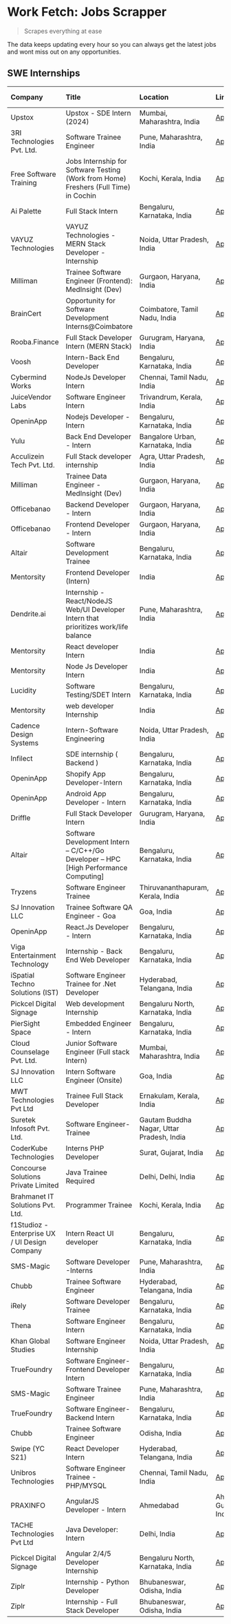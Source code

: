 # Work Fetch: Jobs Scrapper
> Scrapes everything at ease

The data keeps updating every hour so you can always get the latest jobs and wont miss out on any opportunities.

## SWE Internships
<!--START_SECTION:workfetch-->
| Company                                       | Title                                                                                | Location                                  | Link                                                                                                                                                                                                                                                                                                           | Date Posted   |
|:----------------------------------------------|:-------------------------------------------------------------------------------------|:------------------------------------------|:---------------------------------------------------------------------------------------------------------------------------------------------------------------------------------------------------------------------------------------------------------------------------------------------------------------|:--------------|
| Upstox                                        | Upstox - SDE Intern (2024)                                                           | Mumbai, Maharashtra, India                | [Apply](https://in.linkedin.com/jobs/view/upstox-sde-intern-2024-at-upstox-3826556183?refId=CB086ucfDd%2FHBHlRbBLhlw%3D%3D&trackingId=Z8IhpO%2FAT0i%2BGt%2F2IFlMeg%3D%3D&position=4&pageNum=0&trk=public_jobs_jserp-result_search-card)                                                                        | 2024-02-10    |
| 3RI Technologies Pvt. Ltd.                    | Software Trainee Engineer                                                            | Pune, Maharashtra, India                  | [Apply](https://in.linkedin.com/jobs/view/software-trainee-engineer-at-3ri-technologies-pvt-ltd-3826557054?refId=%2FghB5X6L%2BVxBr4KyOwaG0g%3D%3D&trackingId=U14IcBflqwtYlJldZzTogw%3D%3D&position=4&pageNum=1&trk=public_jobs_jserp-result_search-card)                                                       | 2024-02-10    |
| Free Software Training                        | Jobs Internship for Software Testing (Work from Home) Freshers (Full Time) in Cochin | Kochi, Kerala, India                      | [Apply](https://in.linkedin.com/jobs/view/jobs-internship-for-software-testing-work-from-home-freshers-full-time-in-cochin-at-free-software-training-3826557030?refId=Eu1IjmhkN6NNsiMR4ksJHg%3D%3D&trackingId=9kElJ5SfHnfKXNKdSD%2FJng%3D%3D&position=14&pageNum=2&trk=public_jobs_jserp-result_search-card)   | 2024-02-10    |
| Ai Palette                                    | Full Stack Intern                                                                    | Bengaluru, Karnataka, India               | [Apply](https://in.linkedin.com/jobs/view/full-stack-intern-at-ai-palette-3827091353?refId=Eu1IjmhkN6NNsiMR4ksJHg%3D%3D&trackingId=pSUkOlVL%2FS%2FYGkJN24DQtQ%3D%3D&position=21&pageNum=2&trk=public_jobs_jserp-result_search-card)                                                                            | 2024-02-10    |
| VAYUZ Technologies                            | VAYUZ Technologies - MERN Stack Developer - Internship                               | Noida, Uttar Pradesh, India               | [Apply](https://in.linkedin.com/jobs/view/vayuz-technologies-mern-stack-developer-internship-at-vayuz-technologies-3822619356?refId=5RVBekuptfr690W5MHVisw%3D%3D&trackingId=ZTE17DVOvDFZtcqgTmNGaA%3D%3D&position=1&pageNum=3&trk=public_jobs_jserp-result_search-card)                                        | 2024-02-10    |
| Milliman                                      | Trainee Software Engineer (Frontend): MedInsight (Dev)                               | Gurgaon, Haryana, India                   | [Apply](https://in.linkedin.com/jobs/view/trainee-software-engineer-frontend-medinsight-dev-at-milliman-3792874280?refId=CB086ucfDd%2FHBHlRbBLhlw%3D%3D&trackingId=I1WdLXYzML4qGo5jOQrjiw%3D%3D&position=20&pageNum=0&trk=public_jobs_jserp-result_search-card)                                                | 2024-02-09    |
| BrainCert                                     | Opportunity for Software Development Interns@Coimbatore                              | Coimbatore, Tamil Nadu, India             | [Apply](https://in.linkedin.com/jobs/view/opportunity-for-software-development-interns%40coimbatore-at-braincert-3826095058?refId=CB086ucfDd%2FHBHlRbBLhlw%3D%3D&trackingId=%2BidA6rlT%2FUGpoCDzox0xBQ%3D%3D&position=24&pageNum=0&trk=public_jobs_jserp-result_search-card)                                   | 2024-02-09    |
| Rooba.Finance                                 | Full Stack Developer Intern (MERN Stack)                                             | Gurugram, Haryana, India                  | [Apply](https://in.linkedin.com/jobs/view/full-stack-developer-intern-mern-stack-at-rooba-finance-3821059400?refId=Eu1IjmhkN6NNsiMR4ksJHg%3D%3D&trackingId=zG7w6hwqeA7aRkyi6%2BrS%2FQ%3D%3D&position=7&pageNum=2&trk=public_jobs_jserp-result_search-card)                                                     | 2024-02-09    |
| Voosh                                         | Intern-Back End Developer                                                            | Bengaluru, Karnataka, India               | [Apply](https://in.linkedin.com/jobs/view/intern-back-end-developer-at-voosh-3820497353?refId=Eu1IjmhkN6NNsiMR4ksJHg%3D%3D&trackingId=BxRlX2yjnB2PN7uXV4ZOtw%3D%3D&position=13&pageNum=2&trk=public_jobs_jserp-result_search-card)                                                                             | 2024-02-08    |
| Cybermind Works                               | NodeJs Developer Intern                                                              | Chennai, Tamil Nadu, India                | [Apply](https://in.linkedin.com/jobs/view/nodejs-developer-intern-at-cybermind-works-3821014990?refId=5RVBekuptfr690W5MHVisw%3D%3D&trackingId=AbWih9cEhnMZaRU7gQrkdg%3D%3D&position=19&pageNum=3&trk=public_jobs_jserp-result_search-card)                                                                     | 2024-02-08    |
| JuiceVendor Labs                              | Software Engineer Intern                                                             | Trivandrum, Kerala, India                 | [Apply](https://in.linkedin.com/jobs/view/software-engineer-intern-at-juicevendor-labs-3823487440?refId=%2FghB5X6L%2BVxBr4KyOwaG0g%3D%3D&trackingId=mpI0ulgKvW0s40Yg7YkSXA%3D%3D&position=24&pageNum=1&trk=public_jobs_jserp-result_search-card)                                                               | 2024-02-07    |
| OpeninApp                                     | Nodejs Developer - Intern                                                            | Bengaluru, Karnataka, India               | [Apply](https://in.linkedin.com/jobs/view/nodejs-developer-intern-at-openinapp-3822599762?refId=%2FghB5X6L%2BVxBr4KyOwaG0g%3D%3D&trackingId=4TD42QqyfWFlRVXzZeIIOQ%3D%3D&position=8&pageNum=1&trk=public_jobs_jserp-result_search-card)                                                                        | 2024-02-05    |
| Yulu                                          | Back End Developer - Intern                                                          | Bangalore Urban, Karnataka, India         | [Apply](https://in.linkedin.com/jobs/view/back-end-developer-intern-at-yulu-3821682220?refId=%2FghB5X6L%2BVxBr4KyOwaG0g%3D%3D&trackingId=wKVWI4uCq%2FKdf5gbQJjF9g%3D%3D&position=18&pageNum=1&trk=public_jobs_jserp-result_search-card)                                                                        | 2024-02-04    |
| Acculizein Tech Pvt. Ltd.                     | Full Stack developer  internship                                                     | Agra, Uttar Pradesh, India                | [Apply](https://in.linkedin.com/jobs/view/full-stack-developer-internship-at-acculizein-tech-pvt-ltd-3817241175?refId=5RVBekuptfr690W5MHVisw%3D%3D&trackingId=eWRq%2FUrYUHcst91nBenvxw%3D%3D&position=11&pageNum=3&trk=public_jobs_jserp-result_search-card)                                                   | 2024-02-04    |
| Milliman                                      | Trainee Data Engineer - MedInsight (Dev)                                             | Gurgaon, Haryana, India                   | [Apply](https://in.linkedin.com/jobs/view/trainee-data-engineer-medinsight-dev-at-milliman-3789275187?refId=Eu1IjmhkN6NNsiMR4ksJHg%3D%3D&trackingId=Wltn9LJCiKVc0B8VoAF49A%3D%3D&position=10&pageNum=2&trk=public_jobs_jserp-result_search-card)                                                               | 2024-02-01    |
| Officebanao                                   | Backend Developer - Intern                                                           | Gurgaon, Haryana, India                   | [Apply](https://in.linkedin.com/jobs/view/backend-developer-intern-at-officebanao-3814263731?refId=CB086ucfDd%2FHBHlRbBLhlw%3D%3D&trackingId=2EG8%2FoC3XkIFe12b1TI3kg%3D%3D&position=6&pageNum=0&trk=public_jobs_jserp-result_search-card)                                                                     | 2024-01-31    |
| Officebanao                                   | Frontend Developer - Intern                                                          | Gurgaon, Haryana, India                   | [Apply](https://in.linkedin.com/jobs/view/frontend-developer-intern-at-officebanao-3822614063?refId=CB086ucfDd%2FHBHlRbBLhlw%3D%3D&trackingId=k7aeuTx2yGbjwGOfzvHI5Q%3D%3D&position=8&pageNum=0&trk=public_jobs_jserp-result_search-card)                                                                      | 2024-01-31    |
| Altair                                        | Software Development Trainee                                                         | Bengaluru, Karnataka, India               | [Apply](https://in.linkedin.com/jobs/view/software-development-trainee-at-altair-3817606202?refId=%2FghB5X6L%2BVxBr4KyOwaG0g%3D%3D&trackingId=wd4VFK4Xdn7ygtWsjEFL7Q%3D%3D&position=2&pageNum=1&trk=public_jobs_jserp-result_search-card)                                                                      | 2024-01-31    |
| Mentorsity                                    | Frontend Developer (Intern)                                                          | India                                     | [Apply](https://in.linkedin.com/jobs/view/frontend-developer-intern-at-mentorsity-3820303627?refId=%2FghB5X6L%2BVxBr4KyOwaG0g%3D%3D&trackingId=veERaDrHxkZGz9AkPWmD4w%3D%3D&position=10&pageNum=1&trk=public_jobs_jserp-result_search-card)                                                                    | 2024-01-31    |
| Dendrite.ai                                   | Internship - React/NodeJS Web/UI Developer Intern that prioritizes work/life balance | Pune, Maharashtra, India                  | [Apply](https://in.linkedin.com/jobs/view/internship-react-nodejs-web-ui-developer-intern-that-prioritizes-work-life-balance-at-dendrite-ai-3818948068?refId=%2FghB5X6L%2BVxBr4KyOwaG0g%3D%3D&trackingId=35p%2FrMKNne4TESwEcjAU5w%3D%3D&position=12&pageNum=1&trk=public_jobs_jserp-result_search-card)        | 2024-01-31    |
| Mentorsity                                    | React developer Intern                                                               | India                                     | [Apply](https://in.linkedin.com/jobs/view/react-developer-intern-at-mentorsity-3820308129?refId=%2FghB5X6L%2BVxBr4KyOwaG0g%3D%3D&trackingId=nZiCZmI5ghuC3ZdOd8Lm7Q%3D%3D&position=14&pageNum=1&trk=public_jobs_jserp-result_search-card)                                                                       | 2024-01-31    |
| Mentorsity                                    | Node Js Developer Intern                                                             | India                                     | [Apply](https://in.linkedin.com/jobs/view/node-js-developer-intern-at-mentorsity-3820307183?refId=Eu1IjmhkN6NNsiMR4ksJHg%3D%3D&trackingId=gaGethwtWvbNCBJx7Biu3Q%3D%3D&position=6&pageNum=2&trk=public_jobs_jserp-result_search-card)                                                                          | 2024-01-31    |
| Lucidity                                      | Software Testing/SDET Intern                                                         | Bengaluru, Karnataka, India               | [Apply](https://in.linkedin.com/jobs/view/software-testing-sdet-intern-at-lucidity-3817313214?refId=5RVBekuptfr690W5MHVisw%3D%3D&trackingId=DG%2FHIGvaiXjjEUxAygl2bQ%3D%3D&position=13&pageNum=3&trk=public_jobs_jserp-result_search-card)                                                                     | 2024-01-31    |
| Mentorsity                                    | web developer Internship                                                             | India                                     | [Apply](https://in.linkedin.com/jobs/view/web-developer-internship-at-mentorsity-3820307182?refId=5RVBekuptfr690W5MHVisw%3D%3D&trackingId=zqA74io2kGTUl9O72MOURA%3D%3D&position=16&pageNum=3&trk=public_jobs_jserp-result_search-card)                                                                         | 2024-01-31    |
| Cadence Design Systems                        | Intern-Software Engineering                                                          | Noida, Uttar Pradesh, India               | [Apply](https://in.linkedin.com/jobs/view/intern-software-engineering-at-cadence-design-systems-3794689056?refId=Eu1IjmhkN6NNsiMR4ksJHg%3D%3D&trackingId=CK7EOi6eAxI9K%2FqkRgF%2Fkw%3D%3D&position=22&pageNum=2&trk=public_jobs_jserp-result_search-card)                                                      | 2024-01-27    |
| Infilect                                      | SDE internship ( Backend )                                                           | Bengaluru, Karnataka, India               | [Apply](https://in.linkedin.com/jobs/view/sde-internship-backend-at-infilect-3815120558?refId=CB086ucfDd%2FHBHlRbBLhlw%3D%3D&trackingId=%2B3aN12T8QOcyKdcAXp9w3A%3D%3D&position=23&pageNum=0&trk=public_jobs_jserp-result_search-card)                                                                         | 2024-01-25    |
| OpeninApp                                     | Shopify App Developer-Intern                                                         | Bengaluru, Karnataka, India               | [Apply](https://in.linkedin.com/jobs/view/shopify-app-developer-intern-at-openinapp-3814301518?refId=5RVBekuptfr690W5MHVisw%3D%3D&trackingId=Alrnd2peZRcXPuPNJoSdhw%3D%3D&position=21&pageNum=3&trk=public_jobs_jserp-result_search-card)                                                                      | 2024-01-25    |
| OpeninApp                                     | Android App Developer - Intern                                                       | Bengaluru, Karnataka, India               | [Apply](https://in.linkedin.com/jobs/view/android-app-developer-intern-at-openinapp-3813404472?refId=Eu1IjmhkN6NNsiMR4ksJHg%3D%3D&trackingId=G0%2B1PI9EUMwfZjQzLnla7A%3D%3D&position=23&pageNum=2&trk=public_jobs_jserp-result_search-card)                                                                    | 2024-01-24    |
| Driffle                                       | Full Stack Developer Intern                                                          | Gurugram, Haryana, India                  | [Apply](https://in.linkedin.com/jobs/view/full-stack-developer-intern-at-driffle-3808002837?refId=%2FghB5X6L%2BVxBr4KyOwaG0g%3D%3D&trackingId=XBtti2WwDwRhEJlzZ1HFPQ%3D%3D&position=19&pageNum=1&trk=public_jobs_jserp-result_search-card)                                                                     | 2024-01-22    |
| Altair                                        | Software Development Intern – C/C++/Go Developer – HPC [High Performance Computing]  | Bengaluru, Karnataka, India               | [Apply](https://in.linkedin.com/jobs/view/software-development-intern-%E2%80%93-c-c%2B%2B-go-developer-%E2%80%93-hpc-high-performance-computing-at-altair-3809167074?refId=5RVBekuptfr690W5MHVisw%3D%3D&trackingId=ZBg6WM4zPpym8cbyBKMKbA%3D%3D&position=9&pageNum=3&trk=public_jobs_jserp-result_search-card) | 2024-01-19    |
| Tryzens                                       | Software Engineer Trainee                                                            | Thiruvananthapuram, Kerala, India         | [Apply](https://in.linkedin.com/jobs/view/software-engineer-trainee-at-tryzens-3809363491?refId=CB086ucfDd%2FHBHlRbBLhlw%3D%3D&trackingId=aHK5ElpJHudeswTwiW6X3g%3D%3D&position=19&pageNum=0&trk=public_jobs_jserp-result_search-card)                                                                         | 2024-01-18    |
| SJ Innovation LLC                             | Trainee Software QA Engineer - Goa                                                   | Goa, India                                | [Apply](https://in.linkedin.com/jobs/view/trainee-software-qa-engineer-goa-at-sj-innovation-llc-3804578231?refId=5RVBekuptfr690W5MHVisw%3D%3D&trackingId=eb4%2FrC4B%2FRKTsbq00hH%2Flw%3D%3D&position=12&pageNum=3&trk=public_jobs_jserp-result_search-card)                                                    | 2024-01-18    |
| OpeninApp                                     | React.Js Developer - Intern                                                          | Bengaluru, Karnataka, India               | [Apply](https://in.linkedin.com/jobs/view/react-js-developer-intern-at-openinapp-3808475343?refId=CB086ucfDd%2FHBHlRbBLhlw%3D%3D&trackingId=CtPeaPBxcEXPoNDw%2FnzFaw%3D%3D&position=22&pageNum=0&trk=public_jobs_jserp-result_search-card)                                                                     | 2024-01-17    |
| Viga Entertainment Technology                 | Internship - Back End Web Developer                                                  | Bengaluru, Karnataka, India               | [Apply](https://in.linkedin.com/jobs/view/internship-back-end-web-developer-at-viga-entertainment-technology-3817712040?refId=5RVBekuptfr690W5MHVisw%3D%3D&trackingId=n9r8hsCHVQ5U%2Bpw0WoXxFw%3D%3D&position=8&pageNum=3&trk=public_jobs_jserp-result_search-card)                                            | 2024-01-17    |
| iSpatial Techno Solutions (IST)               | Software Engineer Trainee for .Net Developer                                         | Hyderabad, Telangana, India               | [Apply](https://in.linkedin.com/jobs/view/software-engineer-trainee-for-net-developer-at-ispatial-techno-solutions-ist-3826984352?refId=%2FghB5X6L%2BVxBr4KyOwaG0g%3D%3D&trackingId=3qblN6Z2kEfWLAJBqdYjJw%3D%3D&position=23&pageNum=1&trk=public_jobs_jserp-result_search-card)                               | 2024-01-16    |
| Pickcel Digital Signage                       | Web development Internship                                                           | Bengaluru North, Karnataka, India         | [Apply](https://in.linkedin.com/jobs/view/web-development-internship-at-pickcel-digital-signage-3826062393?refId=Eu1IjmhkN6NNsiMR4ksJHg%3D%3D&trackingId=BQNVl%2BbF1cah5FAPGSyOCw%3D%3D&position=24&pageNum=2&trk=public_jobs_jserp-result_search-card)                                                        | 2024-01-15    |
| PierSight Space                               | Embedded Engineer - Intern                                                           | Bengaluru, Karnataka, India               | [Apply](https://in.linkedin.com/jobs/view/embedded-engineer-intern-at-piersight-space-3806791043?refId=5RVBekuptfr690W5MHVisw%3D%3D&trackingId=KtRaCIeG2cgNr48fypXljQ%3D%3D&position=23&pageNum=3&trk=public_jobs_jserp-result_search-card)                                                                    | 2024-01-15    |
| Cloud Counselage Pvt. Ltd.                    | Junior Software Engineer (Full stack Intern)                                         | Mumbai, Maharashtra, India                | [Apply](https://in.linkedin.com/jobs/view/junior-software-engineer-full-stack-intern-at-cloud-counselage-pvt-ltd-3803132814?refId=%2FghB5X6L%2BVxBr4KyOwaG0g%3D%3D&trackingId=axWZhq2CSO2G1yGq67eCPA%3D%3D&position=3&pageNum=1&trk=public_jobs_jserp-result_search-card)                                      | 2024-01-11    |
| SJ Innovation LLC                             | Intern Software Engineer (Onsite)                                                    | Goa, India                                | [Apply](https://in.linkedin.com/jobs/view/intern-software-engineer-onsite-at-sj-innovation-llc-3799959011?refId=%2FghB5X6L%2BVxBr4KyOwaG0g%3D%3D&trackingId=0FrRl2DBTcUxaLwfoqEKfA%3D%3D&position=17&pageNum=1&trk=public_jobs_jserp-result_search-card)                                                       | 2024-01-11    |
| MWT Technologies Pvt Ltd                      | Trainee Full Stack Developer                                                         | Ernakulam, Kerala, India                  | [Apply](https://in.linkedin.com/jobs/view/trainee-full-stack-developer-at-mwt-technologies-pvt-ltd-3800921715?refId=CB086ucfDd%2FHBHlRbBLhlw%3D%3D&trackingId=LHfJ3Qdp2Rm2Ksqk6GhGzA%3D%3D&position=5&pageNum=0&trk=public_jobs_jserp-result_search-card)                                                      | 2024-01-09    |
| Suretek Infosoft Pvt. Ltd.                    | Software Engineer-Trainee                                                            | Gautam Buddha Nagar, Uttar Pradesh, India | [Apply](https://in.linkedin.com/jobs/view/software-engineer-trainee-at-suretek-infosoft-pvt-ltd-3800934643?refId=CB086ucfDd%2FHBHlRbBLhlw%3D%3D&trackingId=a9CHUdjj3CzjZsyMOVdP7w%3D%3D&position=10&pageNum=0&trk=public_jobs_jserp-result_search-card)                                                        | 2024-01-09    |
| CoderKube Technologies                        | Interns PHP Developer                                                                | Surat, Gujarat, India                     | [Apply](https://in.linkedin.com/jobs/view/interns-php-developer-at-coderkube-technologies-3800923432?refId=%2FghB5X6L%2BVxBr4KyOwaG0g%3D%3D&trackingId=nydE3VE6cVQXNp%2BqwXA9aw%3D%3D&position=25&pageNum=1&trk=public_jobs_jserp-result_search-card)                                                          | 2024-01-09    |
| Concourse Solutions Private Limited           | Java Trainee Required                                                                | Delhi, Delhi, India                       | [Apply](https://in.linkedin.com/jobs/view/java-trainee-required-at-concourse-solutions-private-limited-3800941190?refId=Eu1IjmhkN6NNsiMR4ksJHg%3D%3D&trackingId=8on90ZxS9H%2FKEztSDaTXEQ%3D%3D&position=20&pageNum=2&trk=public_jobs_jserp-result_search-card)                                                 | 2024-01-09    |
| Brahmanet IT Solutions Pvt. Ltd.              | Programmer Trainee                                                                   | Kochi, Kerala, India                      | [Apply](https://in.linkedin.com/jobs/view/programmer-trainee-at-brahmanet-it-solutions-pvt-ltd-3800931078?refId=5RVBekuptfr690W5MHVisw%3D%3D&trackingId=ln9UrFn19DCoLG8OVSKSiA%3D%3D&position=10&pageNum=3&trk=public_jobs_jserp-result_search-card)                                                           | 2024-01-09    |
| f1Studioz - Enterprise UX / UI Design Company | Intern React UI developer                                                            | Bengaluru, Karnataka, India               | [Apply](https://in.linkedin.com/jobs/view/intern-react-ui-developer-at-f1studioz-enterprise-ux-ui-design-company-3796354738?refId=CB086ucfDd%2FHBHlRbBLhlw%3D%3D&trackingId=vESVoYfzJ%2Bj9f6945TRFCw%3D%3D&position=9&pageNum=0&trk=public_jobs_jserp-result_search-card)                                      | 2024-01-08    |
| SMS-Magic                                     | Software Developer -Interns                                                          | Pune, Maharashtra, India                  | [Apply](https://in.linkedin.com/jobs/view/software-developer-interns-at-sms-magic-3799485343?refId=%2FghB5X6L%2BVxBr4KyOwaG0g%3D%3D&trackingId=KSYMo%2Fmoc8d6W8%2FbJNl4Lg%3D%3D&position=6&pageNum=1&trk=public_jobs_jserp-result_search-card)                                                                 | 2024-01-05    |
| Chubb                                         | Trainee Software Engineer                                                            | Hyderabad, Telangana, India               | [Apply](https://in.linkedin.com/jobs/view/trainee-software-engineer-at-chubb-3811550279?refId=Eu1IjmhkN6NNsiMR4ksJHg%3D%3D&trackingId=WWrf%2F8a0as%2B6yC5H89%2BmDQ%3D%3D&position=16&pageNum=2&trk=public_jobs_jserp-result_search-card)                                                                       | 2023-12-28    |
| iRely                                         | Software Developer Trainee                                                           | Bengaluru, Karnataka, India               | [Apply](https://in.linkedin.com/jobs/view/software-developer-trainee-at-irely-3801577534?refId=CB086ucfDd%2FHBHlRbBLhlw%3D%3D&trackingId=lJWc8DXNUDyC%2FND3tXiZPg%3D%3D&position=13&pageNum=0&trk=public_jobs_jserp-result_search-card)                                                                        | 2023-12-22    |
| Thena                                         | Software Engineer Intern                                                             | Bengaluru, Karnataka, India               | [Apply](https://in.linkedin.com/jobs/view/software-engineer-intern-at-thena-3778731751?refId=CB086ucfDd%2FHBHlRbBLhlw%3D%3D&trackingId=PIPXfhJF2xI9VT96Lcuf6Q%3D%3D&position=17&pageNum=0&trk=public_jobs_jserp-result_search-card)                                                                            | 2023-12-05    |
| Khan Global Studies                           | Software Engineer Internship                                                         | Noida, Uttar Pradesh, India               | [Apply](https://in.linkedin.com/jobs/view/software-engineer-internship-at-khan-global-studies-3766942197?refId=%2FghB5X6L%2BVxBr4KyOwaG0g%3D%3D&trackingId=z29G603Xj48qqQjg81sS%2Fw%3D%3D&position=21&pageNum=1&trk=public_jobs_jserp-result_search-card)                                                      | 2023-11-27    |
| TrueFoundry                                   | Software Engineer- Frontend Developer Intern                                         | Bengaluru, Karnataka, India               | [Apply](https://in.linkedin.com/jobs/view/software-engineer-frontend-developer-intern-at-truefoundry-3790095058?refId=CB086ucfDd%2FHBHlRbBLhlw%3D%3D&trackingId=1EPN0ALIrcMzh%2B98dM%2Bmiw%3D%3D&position=16&pageNum=0&trk=public_jobs_jserp-result_search-card)                                               | 2023-11-24    |
| SMS-Magic                                     | Software Trainee Engineer                                                            | Pune, Maharashtra, India                  | [Apply](https://in.linkedin.com/jobs/view/software-trainee-engineer-at-sms-magic-3761409781?refId=%2FghB5X6L%2BVxBr4KyOwaG0g%3D%3D&trackingId=k8%2BwAVsz%2BTpK7bkAVYnd7g%3D%3D&position=9&pageNum=1&trk=public_jobs_jserp-result_search-card)                                                                  | 2023-11-16    |
| TrueFoundry                                   | Software Engineer-Backend Intern                                                     | Bengaluru, Karnataka, India               | [Apply](https://in.linkedin.com/jobs/view/software-engineer-backend-intern-at-truefoundry-3779508170?refId=%2FghB5X6L%2BVxBr4KyOwaG0g%3D%3D&trackingId=4id28uFiw9VwRyqJcT19kA%3D%3D&position=5&pageNum=1&trk=public_jobs_jserp-result_search-card)                                                             | 2023-11-10    |
| Chubb                                         | Trainee Software Engineer                                                            | Odisha, India                             | [Apply](https://in.linkedin.com/jobs/view/trainee-software-engineer-at-chubb-3756335100?refId=5RVBekuptfr690W5MHVisw%3D%3D&trackingId=ubnQdN5Lslh81ERUqaZUfQ%3D%3D&position=6&pageNum=3&trk=public_jobs_jserp-result_search-card)                                                                              | 2023-11-02    |
| Swipe (YC S21)                                | React Developer Intern                                                               | Hyderabad, Telangana, India               | [Apply](https://in.linkedin.com/jobs/view/react-developer-intern-at-swipe-yc-s21-3737600089?refId=CB086ucfDd%2FHBHlRbBLhlw%3D%3D&trackingId=FvLNnFnHiINyJ8tHB%2F5ybQ%3D%3D&position=18&pageNum=0&trk=public_jobs_jserp-result_search-card)                                                                     | 2023-10-13    |
| Unibros Technologies                          | Software Engineer Trainee - PHP/MYSQL                                                | Chennai, Tamil Nadu, India                | [Apply](https://in.linkedin.com/jobs/view/software-engineer-trainee-php-mysql-at-unibros-technologies-3656599241?refId=CB086ucfDd%2FHBHlRbBLhlw%3D%3D&trackingId=p3pE%2F6beU8mio3WGtO4pRg%3D%3D&position=12&pageNum=0&trk=public_jobs_jserp-result_search-card)                                                | 2023-06-12    |
| PRAXINFO                                      | AngularJS Developer - Intern | Ahmedabad                                             | Ahmedabad, Gujarat, India                 | [Apply](https://in.linkedin.com/jobs/view/angularjs-developer-intern-ahmedabad-at-praxinfo-3656594961?refId=5RVBekuptfr690W5MHVisw%3D%3D&trackingId=sjfo8OV6UMukKpuFZMRPMg%3D%3D&position=3&pageNum=3&trk=public_jobs_jserp-result_search-card)                                                                | 2023-06-12    |
| TACHE Technologies Pvt Ltd                    | Java Developer: Intern                                                               | Delhi, India                              | [Apply](https://in.linkedin.com/jobs/view/java-developer-intern-at-tache-technologies-pvt-ltd-3627622735?refId=Eu1IjmhkN6NNsiMR4ksJHg%3D%3D&trackingId=JCCP95hvbU6hb1vIrdcP9A%3D%3D&position=4&pageNum=2&trk=public_jobs_jserp-result_search-card)                                                             | 2023-06-06    |
| Pickcel Digital Signage                       | Angular 2/4/5 Developer Internship                                                   | Bengaluru North, Karnataka, India         | [Apply](https://in.linkedin.com/jobs/view/angular-2-4-5-developer-internship-at-pickcel-digital-signage-3627620591?refId=5RVBekuptfr690W5MHVisw%3D%3D&trackingId=6W9rcm1yl3Mnkg2XoG%2FDMw%3D%3D&position=22&pageNum=3&trk=public_jobs_jserp-result_search-card)                                                | 2023-06-06    |
| Ziplr                                         | Internship - Python Developer                                                        | Bhubaneswar, Odisha, India                | [Apply](https://in.linkedin.com/jobs/view/internship-python-developer-at-ziplr-3645677592?refId=%2FghB5X6L%2BVxBr4KyOwaG0g%3D%3D&trackingId=rgAGWExRgBfHamZdAczEnQ%3D%3D&position=22&pageNum=1&trk=public_jobs_jserp-result_search-card)                                                                       | 2023-06-02    |
| Ziplr                                         | Internship - Full Stack Developer                                                    | Bhubaneswar, Odisha, India                | [Apply](https://in.linkedin.com/jobs/view/internship-full-stack-developer-at-ziplr-3645675705?refId=Eu1IjmhkN6NNsiMR4ksJHg%3D%3D&trackingId=uPXvvPcUw8cMk6KLLWNesg%3D%3D&position=19&pageNum=2&trk=public_jobs_jserp-result_search-card)                                                                       | 2023-06-02    |
<!--END_SECTION:workfetch-->
